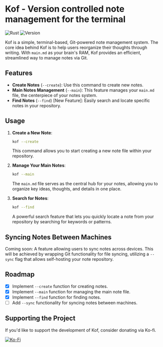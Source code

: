 # Kof - Version controlled note management for the terminal

![Rust](https://img.shields.io/badge/language-Rust-blue?style=flat-square)
![Version](https://img.shields.io/badge/version-0.2.0-orange?style=flat-square)

Kof is a simple, terminal-based, Git-powered note management system. The core idea behind Kof is to help users reorganize their thoughts through writing. With `main.md` as your brain's RAM, Kof provides an efficient, streamlined way to manage notes via Git.

## Features

- **Create Notes** (`--create`): Use this command to create new notes.
- **Main Notes Management** (`--main`): This feature manages your `main.md` file, the centerpiece of your notes system.
- **Find Notes** (`--find`) [New Feature]: Easily search and locate specific notes in your repository.
  
## Usage

1. **Create a New Note**:
   ```bash
   kof --create
   ```
   This command allows you to start creating a new note file within your repository.

2. **Manage Your Main Notes**:
   ```bash
   kof --main
   ```
   The `main.md` file serves as the central hub for your notes, allowing you to organize key ideas, thoughts, and details in one place.

3. **Search for Notes**:
   ```bash
   kof --find
   ```
   A powerful search feature that lets you quickly locate a note from your repository by searching for keywords or patterns.

## Syncing Notes Between Machines

Coming soon: A feature allowing users to sync notes across devices. This will be achieved by wrapping Git functionality for file syncing, utilizing a `--sync` flag that allows self-hosting your note repository.

## Roadmap

- [x] Implement `--create` function for creating notes.
- [x] Implement `--main` function for managing the main note file.
- [x] Implement `--find` function for finding notes.
- [ ] Add `--sync` functionality for syncing notes between machines.

## Supporting the Project

If you'd like to support the development of Kof, consider donating via Ko-fi.

[![Ko-Fi](https://img.shields.io/badge/Donate-Ko--fi-red?style=flat-square)](https://ko-fi.com/pindjouf)
